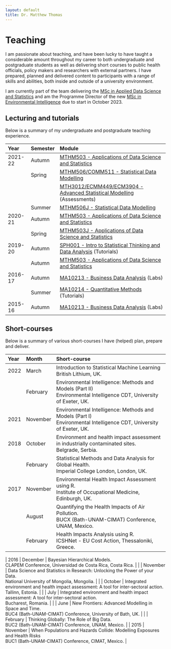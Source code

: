 ```yaml
---
layout: default
title: Dr. Matthew Thomas
---
```


# Teaching 

I am passionate about teaching, and have been lucky to have taught a considerable amount throughout my career to both undergraduate and postgraduate students as well as delivering short courses to public health officials, policy makers and researchers with external partners. I have prepared, planned and delivered content to participants with a range of skills and abilities, both inside and outside of a university environment. 

I am currently part of the team delivering the [MSc in Applied Data Science and Statistics](https://www.exeter.ac.uk/postgraduate/taught/datascience/applieddatamsc/) and am the Programme Director of the new [MSc in Environmental Intelligence](https://www.exeter.ac.uk/postgraduate/courses/datascience/envint/) due to start in October 2023. 

## Lecturing and tutorials 

Below is a summary of my undergraduate and postgraduate teaching experience. 

| Year        | Semester          | Module |
|:-------------|:--------------|:------|
| 2021-22  | Autumn     | [MTHM503 - Applications of Data Science and Statistics](https://intranet.exeter.ac.uk/emps/studentinfo/subjects/mathematics/modules/2021/index.php/?moduleCode=MTHM503)  |
|                | Spring       | [MTHM506/COMM511 - Statistical Data Modelling](https://intranet.exeter.ac.uk/emps/studentinfo/subjects/mathematics/modules/2021/index.php/?moduleCode=MTHM506)  |
|                |                   | [MTH3012/ECMM449/ECM3904 - Advanced Statistical Modelling](https://intranet.exeter.ac.uk/emps/studentinfo/subjects/mathematics/modules/2020/index.php/?moduleCode=MTH3012) (Assessments)   |
|                | Summer    | [MTHM506J - Statistical Data Modelling](https://intranet.exeter.ac.uk/emps/studentinfo/subjects/mathematics/modules/2021/index.php/?moduleCode=MTHM506)  |
| 2020-21  | Autumn     | [MTHM503 - Applications of Data Science and Statistics](https://intranet.exeter.ac.uk/emps/studentinfo/subjects/mathematics/modules/2020/index.php/?moduleCode=MTHM503)  |
|                | Spring       | [MTHM503J - Applications of Data Science and Statistics](https://intranet.exeter.ac.uk/emps/studentinfo/subjects/mathematics/modules/2020/index.php/?moduleCode=MTHM503)  |
| 2019-20  | Autumn     | [SPH001 - Intro to Statistical Thinking and Data Analysis](https://www.google.com/url?sa=t&rct=j&q=&esrc=s&source=web&cd=&ved=2ahUKEwiHgp_z5of5AhVIgFwKHckVD-AQFnoECBEQAQ&url=https%3A%2F%2Fwww.imperial.ac.uk%2Fmedia%2Fimperial-college%2Fmedicine%2Fsph%2Fstudy%2Fmodule-outlines%2Fhda%2FIntro-to-Stat-Thinking-and-Data-Analysis-Module-Outline-2019.20-Updated.docx&usg=AOvVaw3Esow9eU9hUZPlVMXEKyUk) (Tutorials)  |
|                 | Autumn     | [MTHM503 - Applications of Data Science and Statistics](https://intranet.exeter.ac.uk/emps/studentinfo/subjects/mathematics/modules/2019/index.php/?moduleCode=MTHM503)  |
| 2016-17  | Autumn     | [MA10213 - Business Data Analysis](https://www.bath.ac.uk/catalogues/2016-2017/ma/MA10213.html) (Labs)  |
|                | Summer    | [MA10214 - Quantitative Methods](https://www.bath.ac.uk/catalogues/2016-2017/ma/MA10214.html) (Tutorials)  |
| 2015-16  | Autumn     | [MA10213 - Business Data Analysis](https://www.bath.ac.uk/catalogues/2015-2016/ma/MA10213.html) (Labs)   |

## Short-courses

Below is a summary of various short-courses I have (helped) plan, prepare and deliver.

| Year        | Month          | Short-course |
|:-------------|:--------------|:------------------------------------------------------------------------------------------------------------|
| 2022        | March      | Introduction to Statistical Machine Learning <br>British Lithium, UK. |
|                 | February  | Environmental Intelligence: Methods and Models (Part II) <br> Environmental Intelligence CDT, University of Exeter, UK. |
| 2021        | November  | Environmental Intelligence: Methods and Models (Part I) <br> Environmental Intelligence CDT, University of Exeter, UK. |
| 2018        | October  | Environment and health impact assessment in industrially contaminated sites. <br> Belgrade, Serbia. |
|                 | February  | Statistical Methods and Data Analysis for Global Health. <br> Imperial College London, London, UK. |
| 2017        | November  | Environmental Health Impact Assessment using R.<br>Institute of Occupational Medicine, Edinburgh, UK. |
|                 | August  | Quantifying the Health Impacts of Air Pollution. <br> BUCX (Bath-UNAM-CIMAT) Conference, UNAM, Mexico. |
|                 | February  | Health Impacts Analysis using R.<br> ICSHNet - EU Cost Action, Thessaloniki, Greece. |

| 2016        | December  | Bayesian Hierarchical Models. <br>CLAPEM Conference, Universidad de Costa Rica, Costa Rica. |
|                 | November  | Data Science and Statistics in Research: Unlocking the Power of your Data. <br> National University of Mongolia, Mongolia. |
|                 | October  | Integrated environment and health impact assessment: A tool for inter-sectoral action. <br>Tallinn, Estonia. |
|                 | July  | Integrated environment and health impact assessment: A tool for inter-sectoral action. <br>Bucharest, Romania.  |
|                 | June  | New Frontiers: Advanced Modelling in Space and Time. <br>BUC4 (Bath-UNAM-CIMAT) Conference, University of Bath, UK. |
|                 | February  | Thinking Globally: The Role of Big Data. <br> BUC2 (Bath-UNAM-CIMAT) Conference, UNAM, Mexico. |
| 2015        | November  | When Populations and Hazards Collide: Modelling Exposures and Health Risks <br> BUC1 (Bath-UNAM-CIMAT) Conference, CIMAT, Mexico. |


